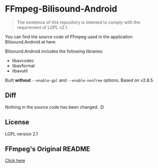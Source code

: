 FFmpeg-Bilisound-Android
========

> The existence of this repository is intented to comply with the requirement of LGPL v2.1.

You can find the source code of FFmpeg used in the application Bilisound.Android at here.

Bilisound.Android includes the following libraries:

- libavcodec
- libavformat
- libavutil

Built **without** ```--enable-gpl``` and ```--enable-nonfree``` options. Based on v2.8.5.

## Diff
Nothing in the source code has been changed. :D

## License
LGPL version 2.1

## FFmpeg's Original README
[Click here](README_FFmpeg.md)

